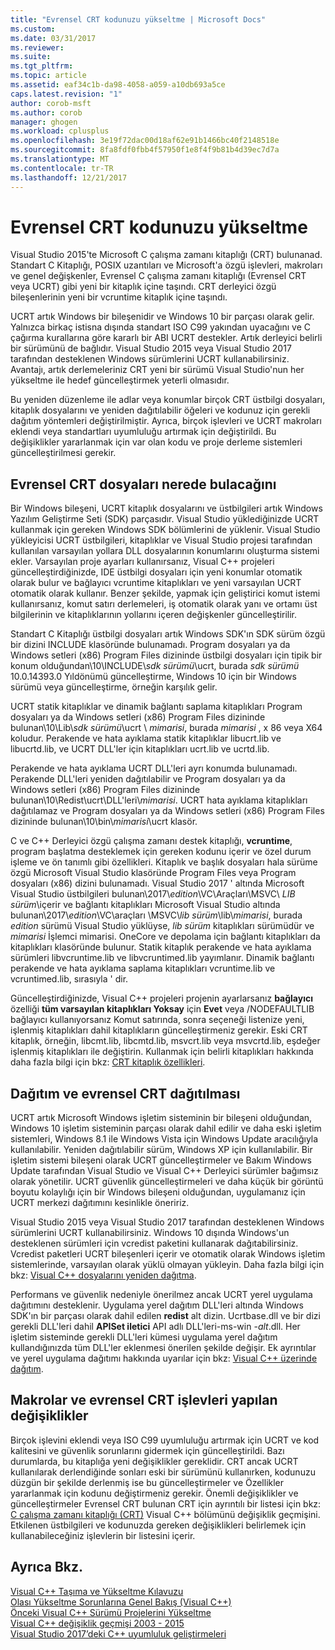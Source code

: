 ```yaml
---
title: "Evrensel CRT kodunuzu yükseltme | Microsoft Docs"
ms.custom: 
ms.date: 03/31/2017
ms.reviewer: 
ms.suite: 
ms.tgt_pltfrm: 
ms.topic: article
ms.assetid: eaf34c1b-da98-4058-a059-a10db693a5ce
caps.latest.revision: "1"
author: corob-msft
ms.author: corob
manager: ghogen
ms.workload: cplusplus
ms.openlocfilehash: 3e19f72dac00d18af62e91b1466bc40f2148518e
ms.sourcegitcommit: 8fa8fdf0fbb4f57950f1e8f4f9b81b4d39ec7d7a
ms.translationtype: MT
ms.contentlocale: tr-TR
ms.lasthandoff: 12/21/2017
---
```

# <a name="upgrade-your-code-to-the-universal-crt"></a>Evrensel CRT kodunuzu yükseltme

Visual Studio 2015'te Microsoft C çalışma zamanı kitaplığı (CRT) bulunanad. Standart C Kitaplığı, POSIX uzantıları ve Microsoft'a özgü işlevleri, makroları ve genel değişkenler, Evrensel C çalışma zamanı kitaplığı (Evrensel CRT veya UCRT) gibi yeni bir kitaplık içine taşındı. CRT derleyici özgü bileşenlerinin yeni bir vcruntime kitaplık içine taşındı.  
  
UCRT artık Windows bir bileşenidir ve Windows 10 bir parçası olarak gelir. Yalnızca birkaç istisna dışında standart ISO C99 yakından uyacağını ve C çağırma kurallarına göre kararlı bir ABI UCRT destekler. Artık derleyici belirli bir sürümünü de bağlıdır. Visual Studio 2015 veya Visual Studio 2017 tarafından desteklenen Windows sürümlerini UCRT kullanabilirsiniz. Avantajı, artık derlemeleriniz CRT yeni bir sürümü Visual Studio'nun her yükseltme ile hedef güncelleştirmek yeterli olmasıdır.  
  
Bu yeniden düzenleme ile adlar veya konumlar birçok CRT üstbilgi dosyaları, kitaplık dosyalarını ve yeniden dağıtılabilir öğeleri ve kodunuz için gerekli dağıtım yöntemleri değiştirilmiştir. Ayrıca, birçok işlevleri ve UCRT makroları eklendi veya standartları uyumluluğu artırmak için değiştirildi. Bu değişiklikler yararlanmak için var olan kodu ve proje derleme sistemleri güncelleştirilmesi gerekir.  
  
## <a name="where-to-find-the-universal-crt-files"></a>Evrensel CRT dosyaları nerede bulacağını

Bir Windows bileşeni, UCRT kitaplık dosyalarını ve üstbilgileri artık Windows Yazılım Geliştirme Seti (SDK) parçasıdır. Visual Studio yüklediğinizde UCRT kullanmak için gereken Windows SDK bölümlerini de yüklenir. Visual Studio yükleyicisi UCRT üstbilgileri, kitaplıklar ve Visual Studio projesi tarafından kullanılan varsayılan yollara DLL dosyalarının konumlarını oluşturma sistemi ekler. Varsayılan proje ayarları kullanırsanız, Visual C++ projeleri güncelleştirdiğinizde, IDE üstbilgi dosyaları için yeni konumlar otomatik olarak bulur ve bağlayıcı vcruntime kitaplıkları ve yeni varsayılan UCRT otomatik olarak kullanır. Benzer şekilde, yapmak için geliştirici komut istemi kullanırsanız, komut satırı derlemeleri, iş otomatik olarak yanı ve ortamı üst bilgilerinin ve kitaplıklarının yollarını içeren değişkenler güncelleştirilir.  
  
Standart C Kitaplığı üstbilgi dosyaları artık Windows SDK'ın SDK sürüm özgü bir dizini INCLUDE klasöründe bulunamadı. Program dosyaları ya da Windows setleri (x86) Program Files dizininde üstbilgi dosyaları için tipik bir konum olduğundan\\10\\INCLUDE\\_sdk sürümü_\\ucrt, burada _sdk sürümü_ 10.0.14393.0 Yıldönümü güncelleştirme, Windows 10 için bir Windows sürümü veya güncelleştirme, örneğin karşılık gelir.   
  
UCRT statik kitaplıklar ve dinamik bağlantı saplama kitaplıkları Program dosyaları ya da Windows setleri (x86) Program Files dizininde bulunan\\10\\Lib\\_sdk sürümü_\\ucrt \\ _mimarisi_, burada _mimarisi_ , x 86 veya X64 koludur. Perakende ve hata ayıklama statik kitaplıklar libucrt.lib ve libucrtd.lib, ve UCRT DLL'ler için kitaplıkları ucrt.lib ve ucrtd.lib.  
  
Perakende ve hata ayıklama UCRT DLL'leri ayrı konumda bulunamadı. Perakende DLL'leri yeniden dağıtılabilir ve Program dosyaları ya da Windows setleri (x86) Program Files dizininde bulunan\\10\\Redist\\ucrt\\DLL'leri\\_mimarisi_\. UCRT hata ayıklama kitaplıkları dağıtılamaz ve Program dosyaları ya da Windows setleri (x86) Program Files dizininde bulunan\\10\\bin\\_mimarisi_\\ucrt klasör.   

C ve C++ Derleyici özgü çalışma zamanı destek kitaplığı, **vcruntime**, program başlatma desteklemek için gereken kodunu içerir ve özel durum işleme ve ön tanımlı gibi özellikleri. Kitaplık ve başlık dosyaları hala sürüme özgü Microsoft Visual Studio klasöründe Program Files veya Program dosyaları (x86) dizini bulunamadı. Visual Studio 2017 ' altında Microsoft Visual Studio üstbilgileri bulunan\\2017\\_edition_\\VC\\Araçları\\MSVC\\  _LIB sürüm_\\içerir ve bağlantı kitaplıkları Microsoft Visual Studio altında bulunan\\2017\\_edition_\\VC\\araçları \\MSVC\\_lib sürüm_\\lib\\_mimarisi_, burada _edition_ sürümü Visual Studio yüklüyse, _lib sürüm_ kitaplıkları sürümüdür ve _mimarisi_ İşlemci mimarisi. OneCore ve depolama için bağlantı kitaplıkları da kitaplıkları klasöründe bulunur. Statik kitaplık perakende ve hata ayıklama sürümleri libvcruntime.lib ve libvcruntimed.lib yayımlanır. Dinamik bağlantı perakende ve hata ayıklama saplama kitaplıkları vcruntime.lib ve vcruntimed.lib, sırasıyla ' dir.  
  
Güncelleştirdiğinizde, Visual C++ projeleri projenin ayarlarsanız **bağlayıcı** özelliği **tüm varsayılan kitaplıkları Yoksay** için **Evet** veya /NODEFAULTLIB bağlayıcı kullanıyorsanız Komut satırında, sonra seçeneği listenize yeni, işlenmiş kitaplıkları dahil kitaplıkların güncelleştirmeniz gerekir. Eski CRT kitaplık, örneğin, libcmt.lib, libcmtd.lib, msvcrt.lib veya msvcrtd.lib, eşdeğer işlenmiş kitaplıkları ile değiştirin. Kullanmak için belirli kitaplıkları hakkında daha fazla bilgi için bkz: [CRT kitaplık özellikleri](../c-runtime-library/crt-library-features.md).  
  
## <a name="deployment-and-redistribution-of-the-universal-crt"></a>Dağıtım ve evrensel CRT dağıtılması
  
UCRT artık Microsoft Windows işletim sisteminin bir bileşeni olduğundan, Windows 10 işletim sisteminin parçası olarak dahil edilir ve daha eski işletim sistemleri, Windows 8.1 ile Windows Vista için Windows Update aracılığıyla kullanılabilir. Yeniden dağıtılabilir sürüm, Windows XP için kullanılabilir. Bir işletim sistemi bileşeni olarak UCRT güncelleştirmeler ve Bakım Windows Update tarafından Visual Studio ve Visual C++ Derleyici sürümler bağımsız olarak yönetilir. UCRT güvenlik güncelleştirmeleri ve daha küçük bir görüntü boyutu kolaylığı için bir Windows bileşeni olduğundan, uygulamanız için UCRT merkezi dağıtımını kesinlikle öneririz.  
  
Visual Studio 2015 veya Visual Studio 2017 tarafından desteklenen Windows sürümlerini UCRT kullanabilirsiniz. Windows 10 dışında Windows'un desteklenen sürümleri için vcredist paketini kullanarak dağıtabilirsiniz. Vcredist paketleri UCRT bileşenleri içerir ve otomatik olarak Windows işletim sistemlerinde, varsayılan olarak yüklü olmayan yükleyin. Daha fazla bilgi için bkz: [Visual C++ dosyalarını yeniden dağıtma](../ide/redistributing-visual-cpp-files.md).  
  
Performans ve güvenlik nedeniyle önerilmez ancak UCRT yerel uygulama dağıtımını desteklenir. Uygulama yerel dağıtım DLL'leri altında Windows SDK'ın bir parçası olarak dahil edilen **redist** alt dizin. Ucrtbase.dll ve bir dizi gerekli DLL'leri dahil **APISet iletici** API adlı DLL'leri-ms-win -_alt_.dll. Her işletim sisteminde gerekli DLL'leri kümesi uygulama yerel dağıtım kullandığınızda tüm DLL'ler eklenmesi önerilen şekilde değişir. Ek ayrıntılar ve yerel uygulama dağıtımı hakkında uyarılar için bkz: [Visual C++ üzerinde dağıtım](../ide/deployment-in-visual-cpp.md).  
  
## <a name="changes-to-the-universal-crt-functions-and-macros"></a>Makrolar ve evrensel CRT işlevleri yapılan değişiklikler  

Birçok işlevini eklendi veya ISO C99 uyumluluğu artırmak için UCRT ve kod kalitesini ve güvenlik sorunlarını gidermek için güncelleştirildi. Bazı durumlarda, bu kitaplığa yeni değişiklikler gereklidir. CRT ancak UCRT kullanılarak derlendiğinde sonları eski bir sürümünü kullanırken, kodunuzu düzgün bir şekilde derlenmiş ise bu güncelleştirmeler ve Özellikler yararlanmak için kodunu değiştirmeniz gerekir. Önemli değişiklikler ve güncelleştirmeler Evrensel CRT bulunan CRT için ayrıntılı bir listesi için bkz: [C çalışma zamanı kitaplığı (CRT)](visual-cpp-change-history-2003-2015.md#BK_CRT) Visual C++ bölümünü değişiklik geçmişini. Etkilenen üstbilgileri ve kodunuzda gereken değişiklikleri belirlemek için kullanabileceğiniz işlevlerin bir listesini içerir.  
  
## <a name="see-also"></a>Ayrıca Bkz.  

[Visual C++ Taşıma ve Yükseltme Kılavuzu](visual-cpp-porting-and-upgrading-guide.md)  
[Olası Yükseltme Sorunlarına Genel Bakış (Visual C++)](overview-of-potential-upgrade-issues-visual-cpp.md)  
[Önceki Visual C++ Sürümü Projelerini Yükseltme](upgrading-projects-from-earlier-versions-of-visual-cpp.md)  
[Visual C++ değişiklik geçmişi 2003 - 2015](visual-cpp-change-history-2003-2015.md)  
[Visual Studio 2017’deki C++ uyumluluk geliştirmeleri](../cpp-conformance-improvements-2017.md)  
